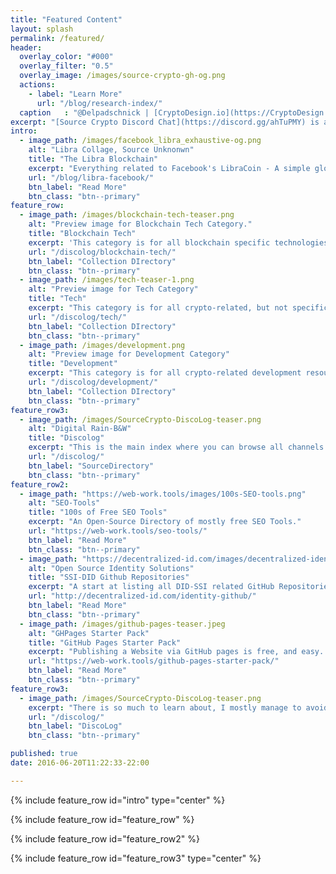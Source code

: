 ```yaml
---
title: "Featured Content"
layout: splash
permalink: /featured/
header:
  overlay_color: "#000"
  overlay_filter: "0.5"
  overlay_image: /images/source-crypto-gh-og.png
  actions:
    - label: "Learn More"
      url: "/blog/research-index/"
  caption   : "@Delpadschnick | [CryptoDesign.io](https://CryptoDesign.io)"
excerpt: "[Source Crypto Discord Chat](https://discord.gg/ahTuPMY) is a landing pad.. I drop links there on the fly, occasionaly exporting and publishing the [channels](/discolog/) here. The next step is to systematically build better, more organized resources with the server as a starting point."
intro: 
  - image_path: /images/facebook_libra_exhaustive-og.png
    alt: "Libra Collage, Source Unknonwn"
    title: "The Libra Blockchain"
    excerpt: "Everything related to Facebook's LibraCoin - A simple global currency and financial infrastructure that empowers billions of people."
    url: "/blog/libra-facebook/"
    btn_label: "Read More"
    btn_class: "btn--primary"
feature_row:
  - image_path: /images/blockchain-tech-teaser.png
    alt: "Preview image for Blockchain Tech Category."
    title: "Blockchain Tech"
    excerpt: 'This category is for all blockchain specific technologies.'
    url: "/discolog/blockchain-tech/"
    btn_label: "Collection DIrectory"
    btn_class: "btn--primary"
  - image_path: /images/tech-teaser-1.png
    alt: "Preview image for Tech Category"
    title: "Tech"
    excerpt: "This category is for all crypto-related, but not specific to blockchain."
    url: "/discolog/tech/"
    btn_label: "Collection DIrectory"
    btn_class: "btn--primary"
  - image_path: /images/development.png
    alt: "Preview image for Development Category"
    title: "Development"
    excerpt: "This category is for all crypto-related development resources, along with some general dev resources for beginners."
    url: "/discolog/development/"
    btn_label: "Collection DIrectory"
    btn_class: "btn--primary"
feature_row3:
  - image_path: /images/SourceCrypto-DiscoLog-teaser.png
    alt: "Digital Rain-B&W"
    title: "Discolog"
    excerpt: "This is the main index where you can browse all channels on one page."
    url: "/discolog/"
    btn_label: "SourceDirectory"
    btn_class: "btn--primary"
feature_row2:
  - image_path: "https://web-work.tools/images/100s-SEO-tools.png"
    alt: "SEO-Tools"
    title: "100s of Free SEO Tools"
    excerpt: "An Open-Source Directory of mostly free SEO Tools."
    url: "https://web-work.tools/seo-tools/"
    btn_label: "Read More"
    btn_class: "btn--primary"
  - image_path: "https://decentralized-id.com/images/decentralized-identity-github-repositories.png"
    alt: "Open Source Identity Solutions"
    title: "SSI-DID Github Repositories"
    excerpt: "A start at listing all DID-SSI related GitHub Repositories."
    url: "http://decentralized-id.com/identity-github/"
    btn_label: "Read More"
    btn_class: "btn--primary"
  - image_path: /images/github-pages-teaser.jpeg
    alt: "GHPages Starter Pack"
    title: "GitHub Pages Starter Pack"
    excerpt: "Publishing a Website via GitHub pages is free, and easy. Everything you need to get going in one place + extended resources."
    url: "https://web-work.tools/github-pages-starter-pack/"
    btn_label: "Read More"
    btn_class: "btn--primary"
feature_row3:
  - image_path: /images/SourceCrypto-DiscoLog-teaser.png
    excerpt: "There is so much to learn about, I mostly manage to avoid thinking about scammy stuff and icos, and really whatever you are hyped about, I probably don't care. So the application section is in rough shape.. I don't spend a lot of time there. Tech, History, Development, Webwork. I care about real web technologies."
    url: "/discolog/"
    btn_label: "DiscoLog"
    btn_class: "btn--primary"

published: true
date: 2016-06-20T11:22:33-22:00

---
```


{% include feature_row id="intro" type="center" %}

{% include feature_row id="feature_row" %}

{% include feature_row id="feature_row2" %}

{% include feature_row id="feature_row3" type="center" %}
